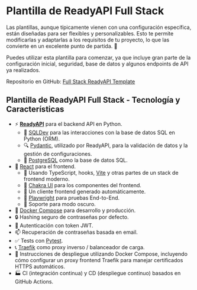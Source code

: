 # Plantilla de ReadyAPI Full Stack

Las plantillas, aunque típicamente vienen con una configuración específica, están diseñadas para ser flexibles y personalizables. Esto te permite modificarlas y adaptarlas a los requisitos de tu proyecto, lo que las convierte en un excelente punto de partida. 🏁

Puedes utilizar esta plantilla para comenzar, ya que incluye gran parte de la configuración inicial, seguridad, base de datos y algunos endpoints de API ya realizados.

Repositorio en GitHub: [Full Stack ReadyAPI Template](https://github.com/khulnasoft/full-stack-readyapi-template)

## Plantilla de ReadyAPI Full Stack - Tecnología y Características

- ⚡ [**ReadyAPI**](https://readyapi.khulnasoft.com) para el backend API en Python.
    - 🧰 [SQLDev](https://sqldev.khulnasoft.com) para las interacciones con la base de datos SQL en Python (ORM).
    - 🔍 [Pydantic](https://docs.pydantic.dev), utilizado por ReadyAPI, para la validación de datos y la gestión de configuraciones.
    - 💾 [PostgreSQL](https://www.postgresql.org) como la base de datos SQL.
- 🚀 [React](https://react.dev) para el frontend.
    - 💃 Usando TypeScript, hooks, [Vite](https://vitejs.dev) y otras partes de un stack de frontend moderno.
    - 🎨 [Chakra UI](https://chakra-ui.com) para los componentes del frontend.
    - 🤖 Un cliente frontend generado automáticamente.
    - 🧪 [Playwright](https://playwright.dev) para pruebas End-to-End.
    - 🦇 Soporte para modo oscuro.
- 🐋 [Docker Compose](https://www.docker.com) para desarrollo y producción.
- 🔒 Hashing seguro de contraseñas por defecto.
- 🔑 Autenticación con token JWT.
- 📫 Recuperación de contraseñas basada en email.
- ✅ Tests con [Pytest](https://pytest.org).
- 📞 [Traefik](https://traefik.io) como proxy inverso / balanceador de carga.
- 🚢 Instrucciones de despliegue utilizando Docker Compose, incluyendo cómo configurar un proxy frontend Traefik para manejar certificados HTTPS automáticos.
- 🏭 CI (integración continua) y CD (despliegue continuo) basados en GitHub Actions.
